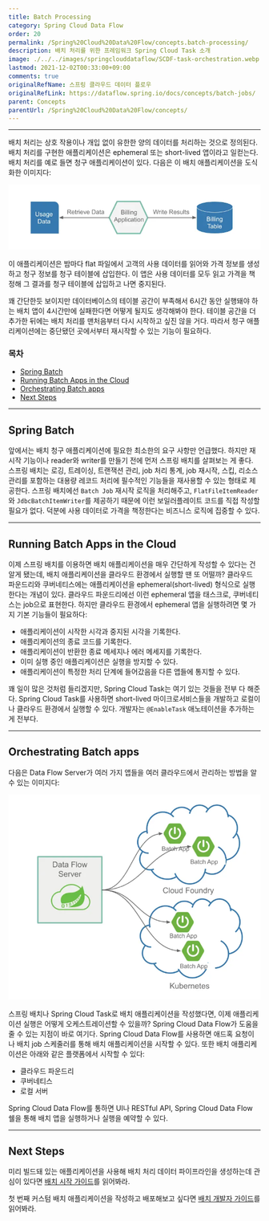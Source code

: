 ```yaml
---
title: Batch Processing
category: Spring Cloud Data Flow
order: 20
permalink: /Spring%20Cloud%20Data%20Flow/concepts.batch-processing/
description: 배치 처리를 위한 프레임워크 Spring Cloud Task 소개
image: ./../../images/springclouddataflow/SCDF-task-orchestration.webp
lastmod: 2021-12-02T00:33:00+09:00
comments: true
originalRefName: 스프링 클라우드 데이터 플로우
originalRefLink: https://dataflow.spring.io/docs/concepts/batch-jobs/
parent: Concepts
parentUrl: /Spring%20Cloud%20Data%20Flow/concepts/
---
```


---

배치 처리는 상호 작용이나 개입 없이 유한한 양의 데이터를 처리하는 것으로 정의된다. 배치 처리를 구현한 애플리케이션은 ephemeral 또는 short-lived 앱이라고 일컫는다. 배치 처리를 예로 들면 청구 애플리케이션이 있다. 다음은 이 배치 애플리케이션을 도식화한 이미지다:

![Batch App Flow](./../../images/springclouddataflow/batch-app-flow.webp)

이 애플리케이션은 밤마다 flat 파일에서 고객의 사용 데이터를 읽어와 가격 정보를 생성하고 청구 정보를 청구 테이블에 삽입한다. 이 앱은 사용 데이터를 모두 읽고 가격을 책정해 그 결과를 청구 테이블에 삽입하고 나면 중지된다.

꽤 간단한듯 보이지만 데이터베이스의 테이블 공간이 부족해서 6시간 동안 실행돼야 하는 배치 앱이 4시간만에 실패한다면 어떻게 될지도 생각해봐야 한다. 테이블 공간을 더 추가한 뒤에는 배치 처리를 맨처음부터 다시 시작하고 싶진 않을 거다. 따라서 청구 애플리케이션에는 중단됐던 곳에서부터 재시작할 수 있는 기능이 필요하다.

### 목차

- [Spring Batch](#spring-batch)
- [Running Batch Apps in the Cloud](#running-batch-apps-in-the-cloud)
- [Orchestrating Batch apps](#orchestrating-batch-apps)
- [Next Steps](#next-steps)

---

## Spring Batch

앞에서는 배치 청구 애플리케이션에 필요한 최소한의 요구 사항만 언급했다. 하지만 재시작 기능이나 reader와 writer를 만들기 전에 먼저 스프링 배치를 살펴보는 게 좋다. 스프링 배치는 로깅, 트레이싱, 트랜잭션 관리, job 처리 통계, job 재시작, 스킵, 리소스 관리를 포함하는 대용량 레코드 처리에 필수적인 기능들을 재사용할 수 있는 형태로 제공한다. 스프링 배치에선 `Batch Job` 재시작 로직을 처리해주고, `FlatFileItemReader`와 `JdbcBatchItemWriter`를 제공하기 때문에 이런 보일러플레이트 코드를 직접 작성할 필요가 없다. 덕분에 사용 데이터로 가격을 책정한다는 비즈니스 로직에 집중할 수 있다.

---

## Running Batch Apps in the Cloud

이제 스프링 배치를 이용하면 배치 애플리케이션을 매우 간단하게 작성할 수 있다는 건 알게 됐는데, 배치 애플리케이션을 클라우드 환경에서 실행할 땐 또 어떨까? 클라우드 파운드리와 쿠버네티스에는 애플리케이션을 ephemeral(short-lived) 형식으로 실행한다는 개념이 있다. 클라우드 파운드리에선 이런 ephemeral 앱을 태스크로, 쿠버네티스는 job으로 표현한다. 하지만 클라우드 환경에서 ephemeral 앱을 실행하려면 몇 가지 기본 기능들이 필요하다:

- 애플리케이션이 시작한 시각과 중지된 시각을 기록한다.
- 애플리케이션의 종료 코드를 기록한다.
- 애플리케이션이 반환한 종료 메세지나 에러 메세지를 기록한다.
- 이미 실행 중인 애플리케이션은 실행을 방지할 수 있다.
- 애플리케이션이 특정한 처리 단계에 들어갔음을 다른 앱들에 통지할 수 있다.

꽤 일이 많은 것처럼 들리겠지만, Spring Cloud Task는 여기 있는 것들을 전부 다 해준다. Spring Cloud Task를 사용하면 short-lived 마이크로서비스들을 개발하고 로컬이나 클라우드 환경에서 실행할 수 있다. 개발자는 `@EnableTask` 애노테이션을 추가하는 게 전부다.

---

## Orchestrating Batch apps

다음은 Data Flow Server가 여러 가지 앱들을 여러 클라우드에서 관리하는 방법을 알 수 있는 이미지다:

![Data Flow Task Orchestration](./../../images/springclouddataflow/SCDF-task-orchestration.webp)

스프링 배치나 Spring Cloud Task로 배치 애플리케이션을 작성했다면, 이제 애플리케이션 실행은 어떻게 오케스트레이션할 수 있을까? Spring Cloud Data Flow가 도움을 줄 수 있는 지점이 바로 여기다. Spring Cloud Data Flow를 사용하면 애드혹 요청이나 배치 job 스케줄러를 통해 배치 애플리케이션을 시작할 수 있다. 또한 배치 애플리케이션은 아래와 같은 플랫폼에서 시작할 수 있다:

- 클라우드 파운드리
- 쿠버네티스
- 로컬 서버

Spring Cloud Data Flow를 통하면 UI나 RESTful API, Spring Cloud Data Flow 쉘을 통해 배치 앱을 실행하거나 실행을 예약할 수 있다.

---

## Next Steps

미리 빌드돼 있는 애플리케이션을 사용해 배치 처리 데이터 파이프라인을 생성하는데 관심이 있다면 [배치 시작 가이드](../batch-developer-guides.getting-started)를 읽어봐라.

첫 번째 커스텀 배치 애플리케이션을 작성하고 배포해보고 싶다면 [배치 개발자 가이드](../batch-developer-guides.batch-development)를 읽어봐라.
